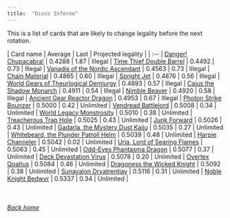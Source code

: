 ```yaml
---
title:  "Disco Inferno"
---
```


This is a list of cards that are likely to change legality before the next rotation.

| Card name | Average | Last | Projected legality |
| :-- |
[Danger! Chupacabra!](https://db.ygoprodeck.com/card/?search=Danger!%20Chupacabra!) | 0.4288 | 1.87 | Illegal |
[Time Thief Double Barrel](https://db.ygoprodeck.com/card/?search=Time%20Thief%20Double%20Barrel) | 0.4492 | 0.73 | Illegal |
[Vanadis of the Nordic Ascendant](https://db.ygoprodeck.com/card/?search=Vanadis%20of%20the%20Nordic%20Ascendant) | 0.4563 | 0.73 | Illegal |
[Chain Material](https://db.ygoprodeck.com/card/?search=Chain%20Material) | 0.4865 | 0.60 | Illegal |
[Spright Jet](https://db.ygoprodeck.com/card/?search=Spright%20Jet) | 0.4876 | 0.56 | Illegal |
[World Gears of Theurlogical Demiurgy](https://db.ygoprodeck.com/card/?search=World%20Gears%20of%20Theurlogical%20Demiurgy) | 0.4893 | 0.57 | Illegal |
[Caius the Shadow Monarch](https://db.ygoprodeck.com/card/?search=Caius%20the%20Shadow%20Monarch) | 0.4911 | 0.54 | Illegal |
[Nimble Beaver](https://db.ygoprodeck.com/card/?search=Nimble%20Beaver) | 0.4920 | 0.58 | Illegal |
[Ancient Gear Reactor Dragon](https://db.ygoprodeck.com/card/?search=Ancient%20Gear%20Reactor%20Dragon) | 0.4953 | 0.67 | Illegal |
[Photon Strike Bounzer](https://db.ygoprodeck.com/card/?search=Photon%20Strike%20Bounzer) | 0.5000 | 0.42 | Unlimited |
[Vendread Battlelord](https://db.ygoprodeck.com/card/?search=Vendread%20Battlelord) | 0.5008 | 0.34 | Unlimited |
[World Legacy Monstrosity](https://db.ygoprodeck.com/card/?search=World%20Legacy%20Monstrosity) | 0.5010 | 0.38 | Unlimited |
[Treacherous Trap Hole](https://db.ygoprodeck.com/card/?search=Treacherous%20Trap%20Hole) | 0.5025 | 0.43 | Unlimited |
[Junk Forward](https://db.ygoprodeck.com/card/?search=Junk%20Forward) | 0.5026 | 0.43 | Unlimited |
[Gadarla, the Mystery Dust Kaiju](https://db.ygoprodeck.com/card/?search=Gadarla,%20the%20Mystery%20Dust%20Kaiju) | 0.5035 | 0.27 | Unlimited |
[Whitebeard, the Plunder Patroll Helm](https://db.ygoprodeck.com/card/?search=Whitebeard,%20the%20Plunder%20Patroll%20Helm) | 0.5039 | 0.48 | Unlimited |
[Harpie Channeler](https://db.ygoprodeck.com/card/?search=Harpie%20Channeler) | 0.5042 | 0.02 | Unlimited |
[Uria, Lord of Searing Flames](https://db.ygoprodeck.com/card/?search=Uria,%20Lord%20of%20Searing%20Flames) | 0.5063 | 0.45 | Unlimited |
[Odd-Eyes Phantasma Dragon](https://db.ygoprodeck.com/card/?search=Odd-Eyes%20Phantasma%20Dragon) | 0.5077 | 0.37 | Unlimited |
[Deck Devastation Virus](https://db.ygoprodeck.com/card/?search=Deck%20Devastation%20Virus) | 0.5078 | 0.20 | Unlimited |
[Overtex Qoatlus](https://db.ygoprodeck.com/card/?search=Overtex%20Qoatlus) | 0.5084 | 0.46 | Unlimited |
[Dragoness the Wicked Knight](https://db.ygoprodeck.com/card/?search=Dragoness%20the%20Wicked%20Knight) | 0.5092 | 0.38 | Unlimited |
[Sunavalon Dryatrentiay](https://db.ygoprodeck.com/card/?search=Sunavalon%20Dryatrentiay) | 0.5116 | 0.31 | Unlimited |
[Noble Knight Bedwyr](https://db.ygoprodeck.com/card/?search=Noble%20Knight%20Bedwyr) | 0.5337 | 0.34 | Unlimited |

<br>

###### [Back home](index)